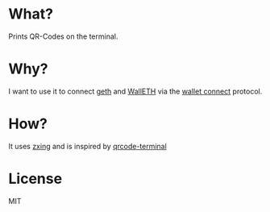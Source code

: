 What?
=====

Prints QR-Codes on the terminal.

Why?
====

I want to use it to connect [geth](https://github.com/ethereum/go-ethereum) and [WallETH](https://walleth.org) via the [wallet connect](https://walletconnect.org) protocol.

How?
====

It uses [zxing](https://github.com/zxing/zxing) and is inspired by [qrcode-terminal](https://github.com/gtanner/qrcode-terminal)

License
=======

MIT